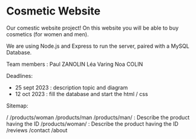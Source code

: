 # Cosmetic Website

Our comestic website project!
On this website you will be able to buy cosmetics (for women and men).

We are using Node.js and Express to run the server, paired with a MySQL Database.

Team members : Paul ZANOLIN Léa Varing Noa COLIN 

Deadlines: 
- 25 sept 2023 : description topic and diagram
- 12 oct 2023 : fill the database and start the html / css 


Sitemap: 

/
/products/woman
/products/man
/products/man/<int> : Describe the product having the ID <int>
/products/woman/<int> : Describe the product having the ID <int>
/reviews
/contact
/about
